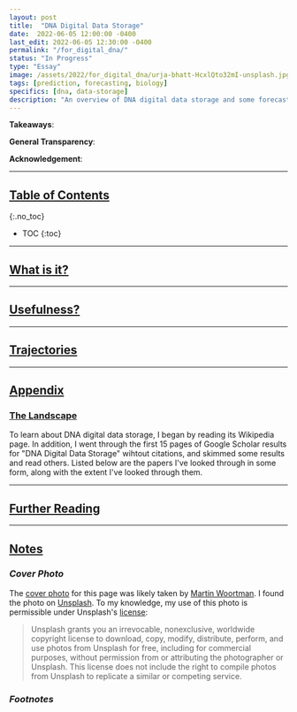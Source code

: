 ```yaml
---
layout: post
title:  "DNA Digital Data Storage"
date:  2022-06-05 12:00:00 -0400
last_edit: 2022-06-05 12:30:00 -0400
permalink: "/for_digital_dna/"
status: "In Progress"
type: "Essay"
image: /assets/2022/for_digital_dna/urja-bhatt-HcxlQto32mI-unsplash.jpg
tags: [prediction, forecasting, biology]
specifics: [dna, data-storage]
description: "An overview of DNA digital data storage and some forecasting questions concerning its future."
---
```


__Takeaways__:

__General Transparency__:

__Acknowledgement__:


<!-- Search DNA Digital Data Storage on
google scholar
first 16 pages,
dont keep all

search web of science
google scholar  -->

---

## [Table of Contents](#toc)
{:.no_toc}
* TOC
{:toc}

---

## [What is it?](#what-is-it)

---

## [Usefulness?](#usefulness?)

---

## [Trajectories](#trajectories)

---

## [Appendix](#appendix)

### [The Landscape](#the-landscape)

To learn about DNA digital data storage, I began by reading its Wikipedia page. In addition, I went through the first 15 pages of Google Scholar results for "DNA Digital Data Storage" wihtout citations, and skimmed some results and read others. Listed below are the papers I've looked through in some form, along with the extent I've looked through them. 

---

## [Further Reading](#fur-read)

---

## [Notes](#notes)

### *Cover Photo*

The [cover photo](https://unsplash.com/photos/IyMaEo0f728) for this page was likely taken by [Martin Woortman](https://unsplash.com/@martfoto1). I found the photo on [Unsplash](https://unsplash.com/). To my knowledge, my use of this photo is permissible under Unsplash's [license](https://unsplash.com/license):
> Unsplash grants you an irrevocable, nonexclusive, worldwide copyright license to download, copy, modify, distribute, perform, and use photos from Unsplash for free, including for commercial purposes, without permission from or attributing the photographer or Unsplash. This license does not include the right to compile photos from Unsplash to replicate a similar or competing service.

### *Footnotes*
